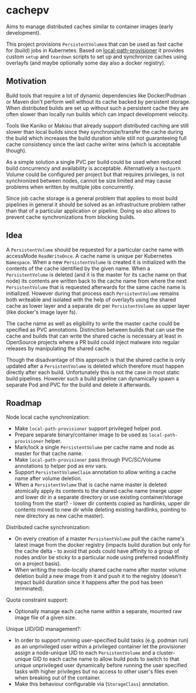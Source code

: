 # cachepv

Aims to manage distributed caches similar to container images (early development).  

This project provisions `PersistentVolume`s that can be used as fast cache
for (build) jobs in Kubernetes.
Based on [local-path-provisioner](https://github.com/rancher/local-path-provisioner)
it provides custom `setup` and `teardown` scripts to set up and synchronize caches
using overlayfs (and maybe optionally some day also a docker registry).

## Motivation

Build tools that require a lot of dynamic dependencies like Docker/Podman or
Maven don't perform well without its cache backed by persistent storage.
When distributed builds are set up without such a persistent cache
they are often slower than locally run builds which can impact development
velocity.  

Tools like Kaniko or Makisu that already support distributed caching are still
slower than local builds since they synchronize/transfer the cache during the
build which increases the build duration while still not guaranteeing full cache
consistency since the last cache writer wins (which is acceptable though).  

As a simple solution a single PVC per build could be used when reduced build concurrency and availability is acceptable.
Alternatively a `hostpath` Volume could be configured per project but that requires privileges,
is not synchronized between nodes, cannot be size limited and may cause problems
when written by multiple jobs concurrently.  

Since job cache storage is a general problem that applies to most build
pipelines in general it should be solved as an infrastructure problem rather
than that of a particular application or pipeline.
Doing so also allows to prevent cache synchronizations from blocking builds.

## Idea

A `PersistentVolume` should be requested for a particular cache name with accessMode `ReadWriteOnce`.
A cache name is unique per Kubernetes `Namespace`.
When a new `PersistentVolume` is created it is initialized with the contents
of the cache identified by the given name.
When a `PersistentVolume` is deleted (and it is the master for its cache name on that node)
its contents are written back to the cache name from where the next `PersistentVolume`
that is requested afterwards for the same cache name is initialized.
However during that process each `PersistentVolume` remains both writeable
and isolated with the help of overlayfs using the shared cache as lower layer
and a separate dir per `PersistentVolume` as upper layer (like docker's image layer fs).  

The cache name as well as eligibility to write the master cache could be
specified as PVC annotations. Distinction between builds that can use the cache
and builds that can write the shared cache is necessary at least in OpenSource
projects where a PR build could inject malware into regular releases
by manipulating the shared cache.  

Though the disadvantage of this approach is that the shared cache is only
updated after a `PersistentVolume` is deleted which therefore must happen
directly after each build.
Unfortunately this is not the case in most static build pipelines.
However such a build pipeline can dynamically spawn a separate Pod and PVC
for the build and delete it afterwards.

## Roadmap

Node local cache synchronization:
* Make `local-path-provisioner` support privileged helper pod.
* Prepare separate binary/container image to be used as `local-path-provisioner` helper.
* Mark/lock a single `PersistentVolume` per cache name and node as master for that cache name.
* Make `local-path-provisioner` pass through PVC/SC/Volume annotations to helper pod as env vars.
* Support `PersistentVolumeClaim` annotation to allow writing a cache name after volume deletion.
* When a `PersistentVolume` that is cache name master is deleted atomically apply its contents to the shared cache name (merge upper and lower dir in a separate directory or use existing container/storage tooling from the start? - lower dir contents copied as hardlinks, upper dir contents moved to new dir while deleting existing hardlinks, pointing to new directory as new cache master).

Distributed cache synchronization:
* On every creation of a master `PersistentVolume` pull the cache name's latest image from the docker registry (impacts build duration but only for the cache delta - to avoid that pods could have affinity to a group of nodes and/or be sticky to a particular node using preferred nodeAffinity on a project basis).
* When writing the node-locally shared cache name after master volume deletion build a new image from it and push it to the registry (doesn't impact build duration since it happens after the pod has been terminated).

Quota constraint support:
* Optionally manage each cache name within a separate, mounted raw image file of a given size.

Unique UID/GID management?:
* In order to support running user-specified build tasks (e.g. podman run) as an unprivileged user within a privileged container
  let the provisioner assign a node-unique UID to each `PersistentVolume` and a cluster-unique GID to each cache name
  to allow build pods to switch to that unique unprivileged user dynamically
  before running the user specified tasks with higher privileges but no access
  to other user's files even when breaking out of the container.
* Make this behaviour configurable via (`StorageClass`) annotation.
